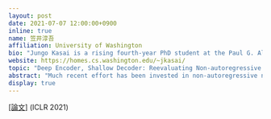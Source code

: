 ```yaml
---
layout: post
date: 2021-07-07 12:00:00+0900
inline: true
name: 笠井淳吾
affiliation: University of Washington
bio: "Jungo Kasai is a rising fourth-year PhD student at the Paul G. Allen School of Computer Science & Engineering of the University of Washington, Seattle, advised by Noah A. Smith. He works on natural language processing and machine learning. His research interests include machine translation, language generation, multilingual natural language processing, and structured prediction."
website: https://homes.cs.washington.edu/~jkasai/
topic: "Deep Encoder, Shallow Decoder: Reevaluating Non-autoregressive Machine Translation"
abstract: "Much recent effort has been invested in non-autoregressive neural machine translation, which appears to be an efficient alternative to state-of-the-art autoregressive machine translation on modern GPUs. In contrast to the latter, where generation is sequential, the former allows generation to be parallelized across target token positions. Some of the latest non-autoregressive models have achieved impressive translation quality-speed tradeoffs compared to autoregressive baselines. In this work, we reexamine this tradeoff and argue that autoregressive baselines can be substantially sped up without loss in accuracy. Specifically, we study autoregressive models with encoders and decoders of varied depths. Our extensive experiments show that given a sufficiently deep encoder, a single-layer autoregressive decoder can substantially outperform strong non-autoregressive models with comparable inference speed. We show that the speed disadvantage for autoregressive baselines compared to non-autoregressive methods has been overestimated in three aspects: suboptimal layer allocation, insufficient speed measurement, and lack of knowledge distillation. Our results establish a new protocol for future research toward fast, accurate machine translation."
display: true
---
```


[[論文]](https://arxiv.org/abs/2006.10369) (ICLR 2021)
